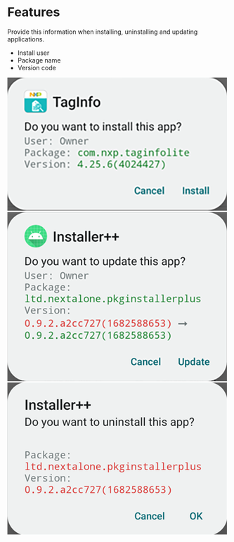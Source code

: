 # Features

Provide this information when installing, uninstalling and updating applications.

- Install user
- Package name
- Version code

![install](install.png)  
![update](update.png)  
![uninstall](uninstall.png)
